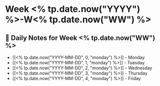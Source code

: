 # Week <% tp.date.now("YYYY") %>-W<% tp.date.now("WW") %> 
## 📅 Daily Notes for Week <% tp.date.now("WW") %> 
- [[<% tp.date.now("YYYY-MM-DD", 0, "monday") %>]] - Monday 
- [[<% tp.date.now("YYYY-MM-DD", 1, "monday") %>]] - Tuesday 
- [[<% tp.date.now("YYYY-MM-DD", 2, "monday") %>]] - Wednesday 
- [[<% tp.date.now("YYYY-MM-DD", 3, "monday") %>]] - Thursday 
- [[<% tp.date.now("YYYY-MM-DD", 4, "monday") %>]] - Friday